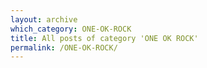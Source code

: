 ```yaml
---
layout: archive
which_category: ONE-OK-ROCK
title: All posts of category 'ONE OK ROCK'
permalink: /ONE-OK-ROCK/
---
```

